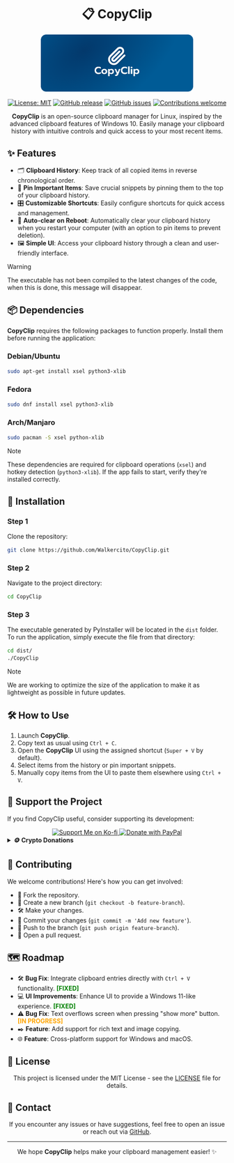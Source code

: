 <div align="center">
  
# 📋 CopyClip

</div>

<p align="center">
  <img src="logo.png" alt="logo" width="350"/>
</p>

<div align="center">

[![License: MIT](https://img.shields.io/badge/License-MIT-yellow.svg)](https://opensource.org/licenses/MIT)
[![GitHub release](https://img.shields.io/github/release/Walkercito/CopyClip.svg)](https://github.com/Walkercito/CopyClip/releases)
[![GitHub issues](https://img.shields.io/github/issues/Walkercito/CopyClip.svg)](https://github.com/Walkercito/CopyClip/issues)
[![Contributions welcome](https://img.shields.io/badge/contributions-welcome-brightgreen.svg)](https://github.com/Walkercito/CopyClip/issues)

**CopyClip** is an open-source clipboard manager for Linux, inspired by the advanced clipboard features of Windows 10. Easily manage your clipboard history with intuitive controls and quick access to your most recent items.

</div>

## ✨ Features

- 🗂️ **Clipboard History**: Keep track of all copied items in reverse chronological order.
- 📌 **Pin Important Items**: Save crucial snippets by pinning them to the top of your clipboard history.
- 🎛️ **Customizable Shortcuts**: Easily configure shortcuts for quick access and management.
- 🔄 **Auto-clear on Reboot**: Automatically clear your clipboard history when you restart your computer (with an option to pin items to prevent deletion).
- 🖼️ **Simple UI**: Access your clipboard history through a clean and user-friendly interface.



> [!WARNING]  
> The executable has not been compiled to the latest changes of the code, when this is done, this message will disappear.



## 📦 Dependencies

**CopyClip** requires the following packages to function properly. Install them before running the application:

### Debian/Ubuntu
```bash
sudo apt-get install xsel python3-xlib
```

### Fedora
```bash
sudo dnf install xsel python3-xlib
```

### Arch/Manjaro
```bash
sudo pacman -S xsel python-xlib
```



> [!NOTE]  
> These dependencies are required for clipboard operations (`xsel`) and hotkey detection (`python3-xlib`). If the app fails to start, verify they're installed correctly.



## 🚀 Installation

### Step 1
Clone the repository:
```bash
git clone https://github.com/Walkercito/CopyClip.git
```

### Step 2
Navigate to the project directory:
```bash
cd CopyClip
```

### Step 3
The executable generated by PyInstaller will be located in the `dist` folder. To run the application, simply execute the file from that directory:
```bash
cd dist/
./CopyClip
```



> [!NOTE]  
> We are working to optimize the size of the application to make it as lightweight as possible in future updates.



## 🛠️ How to Use

1. Launch **CopyClip**.
2. Copy text as usual using `Ctrl + C`.
3. Open the **CopyClip** UI using the assigned shortcut (`Super + V` by default).
4. Select items from the history or pin important snippets.
5. Manually copy items from the UI to paste them elsewhere using `Ctrl + V`.

## 💖 Support the Project

If you find CopyClip useful, consider supporting its development:

<div align="center">
  <a href="https://ko-fi.com/T6T018BZDZ" target="_blank">
    <img src="https://img.shields.io/badge/Support%20me%20on-Ko--fi-FF5E5B?style=for-the-badge&logo=ko-fi&logoColor=white" alt="Support Me on Ko-fi">
  </a>
  
  <a href="https://www.paypal.me/KarlaMejiasArian" target="_blank">
    <img src="https://img.shields.io/badge/Donate-PayPal-0079C1?style=for-the-badge&logo=paypal&logoColor=white" alt="Donate with PayPal">
  </a>
</div>

<details>
  <summary><b>🪙 Crypto Donations</b></summary>
  <br>
  <div align="center">
    <img src="https://img.shields.io/badge/Bitcoin-BTC-F7931A?style=for-the-badge&logo=bitcoin&logoColor=white" alt="Bitcoin"><br>
    <code>bc1qhly9zf94ln8wed08d4xrr8q467ef44tx9et963</code>
    <br><br>
    <img src="https://img.shields.io/badge/Ethereum-ETH-3C3C3D?style=for-the-badge&logo=ethereum&logoColor=white" alt="Ethereum"><br>
    <code>0x3b8dde5ae6ac33f0f0884fab40d74488d8426856</code>
    <br><br>
    <img src="https://img.shields.io/badge/Solana-SOL-9945FF?style=for-the-badge&logo=solana&logoColor=white" alt="Solana"><br>
    <code>48CekkeDX6cLABcarL2i4VM9Xz7Xk6ZkAVvbKr5KwLFz</code>
    <br><br>
    <img src="https://img.shields.io/badge/Tron-TRX-FF0013?style=for-the-badge&logo=tron&logoColor=white" alt="Tron"><br>
    <code>TU2ykZsE4rnW5RuXn4Urhg3aunvkCy3Cby</code>
  </div>
</details>

## 🤝 Contributing

We welcome contributions! Here's how you can get involved:

- 🍴 Fork the repository.
- 🌿 Create a new branch (`git checkout -b feature-branch`).
- 🛠️ Make your changes.
- 💾 Commit your changes (`git commit -m 'Add new feature'`).
- 🚀 Push to the branch (`git push origin feature-branch`).
- 🔁 Open a pull request.

## 🗺️ Roadmap

- 🛠️ **Bug Fix**: Integrate clipboard entries directly with `Ctrl + V` functionality. <span style="color:green"><b>[FIXED]</b></span>
- 💻 **UI Improvements**: Enhance UI to provide a Windows 11-like experience. <span style="color:green"><b>[FIXED]</b></span>
- ⚠️ **Bug Fix**: Text overflows screen when pressing "show more" button. <span style="color:orange"><b>[IN PROGRESS]</b></span>
- ✒️ **Feature**: Add support for rich text and image copying.
- 🌐 **Feature**: Cross-platform support for Windows and macOS.

## 📄 License

<div align="center">
  
  This project is licensed under the MIT License - see the [LICENSE](LICENSE) file for details.
  
</div>

## 💬 Contact

<div align="center">
  
  If you encounter any issues or have suggestions, feel free to open an issue or reach out via [GitHub](https://github.com/Walkercito/CopyClip).
  
</div>

---

<div align="center">
  
  We hope **CopyClip** helps make your clipboard management easier! ✨
  
</div>
